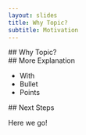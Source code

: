 ```yaml
---
layout: slides
title: Why Topic?
subtitle: Motivation
---
```

<section class="slide">
## Why Topic?
</section>

<section class="slide">
## More Explanation

* With
* Bullet
* Points
</section>

<section class="slide">
## Next Steps

Here we go!
</section>
